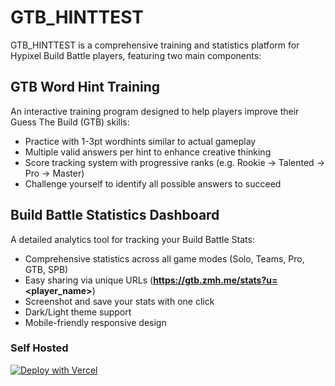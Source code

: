 # GTB_HINTTEST

GTB_HINTTEST is a comprehensive training and statistics platform for Hypixel Build Battle players, featuring two main components:

## GTB Word Hint Training

An interactive training program designed to help players improve their Guess The Build (GTB) skills:

- Practice with 1-3pt wordhints similar to actual gameplay
- Multiple valid answers per hint to enhance creative thinking
- Score tracking system with progressive ranks (e.g. Rookie → Talented → Pro → Master)
- Challenge yourself to identify all possible answers to succeed

## Build Battle Statistics Dashboard

A detailed analytics tool for tracking your Build Battle Stats:

- Comprehensive statistics across all game modes (Solo, Teams, Pro, GTB, SPB)
- Easy sharing via unique URLs (**https://gtb.zmh.me/stats?u=<player_name>**)
- Screenshot and save your stats with one click
- Dark/Light theme support
- Mobile-friendly responsive design

### Self Hosted

[![Deploy with Vercel](https://vercel.com/button)](https://vercel.com/new/clone?repository-url=https%3A%2F%2Fgithub.com%2Fzmh-program%2Fgtb_hinttest)
